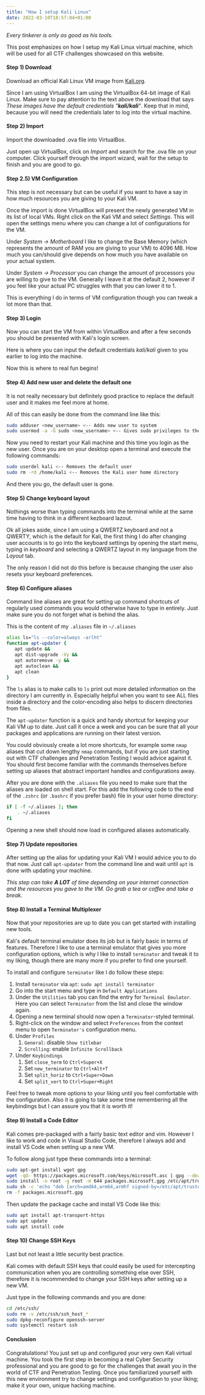 ```yaml
---
title: "How I setup Kali Linux"
date: 2022-03-10T18:57:04+01:00
---
```


_Every tinkerer is only as good as his tools._

This post emphasizes on how I setup my Kali Linux virtual machine, which will be used for all CTF challenges showcased on this website.

#### Step 1) Download

Download an official Kali Linux VM image from [Kali.org](https://www.kali.org/get-kali/#kali-virtual-machines).

Since I am using VirtualBox I am using the VirtualBox 64-bit image of Kali Linux. Make sure to pay attention to the text above the download that says _These images have the default credentials "**kali/kali**"_. Keep that in mind, because you will need the credentials later to log into the virtual machine.

#### Step 2) Import

Import the downloaded .ova file into VirtualBox.

Just open up VirtualBox, click on _Import_ and search for the .ova file on your computer. Click yourself through the import wizard, wait for the setup to finish and you are good to go.

#### Step 2.5) VM Configuration

This step is not necessary but can be useful if you want to have a say in how much resources you are giving to your Kali VM.

Once the import is done VirtualBox will present the newly generated VM in its list of local VMs. Right click on the Kali VM and select _Settings_. This will open the settings menu where you can change a lot of configurations for the VM.

Under _System -> Motherboard_ I like to change the Base Memory (which represents the amount of RAM you are giving to your VM) to 4096 MB. How much you can/should give depends on how much you have available on your actual system.

Under _System -> Processor_ you can change the amount of processors you are willing to give to the VM. Generally I leave it at the default 2, however if you feel like your actual PC struggles with that you can lower it to 1.

This is everything I do in terms of VM configuration though you can tweak a lot more than that.

#### Step 3) Login

Now you can start the VM from within VirtualBox and after a few seconds you should be presented with Kali's login screen.

Here is where you can input the default credentials _kali/kali_ given to you earlier to log into the machine.

Now this is where to real fun begins!

#### Step 4) Add new user and delete the default one

It is not really necessary but definitely good practice to replace the default user and it makes me feel more at home.

All of this can easily be done from the command line like this:

```bash
sudo adduser <new_username> <-- Adds new user to system
sudo usermod -a -G sudo <new_username> <-- Gives sudo privileges to the new user
```

Now you need to restart your Kali machine and this time you login as the new user. Once you are on your desktop open a terminal and execute the following commands:

```bash
sudo userdel kali <-- Removes the default user
sudo rm -rd /home/kali <-- Removes the Kali user home directory
```

And there you go, the default user is gone.

#### Step 5) Change keyboard layout

Nothings worse than typing commands into the terminal while at the same time having to think in a different kezboard lazout.

Ok all jokes aside, since I am using a QWERTZ keyboard and not a QWERTY, which is the default for Kali, the first thing I do after changing user accounts is to go into the keyboard settings by opening the start menu, typing in _keyboard_ and selecting a QWERTZ layout in my language from the _Layout_ tab.

The only reason I did not do this before is because changing the user also resets your keyboard preferences.

#### Step 6) Configure aliases

Command line aliases are great for setting up command shortcuts of regularly used commands you would otherwise have to type in entirely. Just make sure you do not forget what is behind the alias.

This is the content of my `.aliases` file in `~/.aliases`

```bash
alias ls="ls --color=always -arlht"
function apt-updater {
   apt update &&
   apt dist-upgrade -Vy &&
   apt autoremove -y &&
   apt autoclean &&
   apt clean
}
```

The `ls` alias is to make calls to `ls` print out more detailed information on the directory I am currently in. Especially helpful when you want to see ALL files inside a directory and the color-encoding also helps to discern directories from files.

The `apt-updater` function is a quick and handy shortcut for keeping your Kali VM up to date. Just call it once a week and you can be sure that all your packages and applications are running on their latest version.

You could obviously create a lot more shortcuts, for example some `nmap` aliases that cut down lengthy `nmap` commands, but if you are just starting out with CTF challenges and Penetration Testing I would advice against it. You should first become familiar with the commands themselves before setting up aliases that abstract important handles and configurations away.

After you are done with the `.aliases` file you need to make sure that the aliases are loaded on shell start. For this add the following code to the end of the `.zshrc` (or `.bashrc` if you prefer bash) file in your user home directory:

```bash
if [ -f ~/.aliases ]; then
    . ~/.aliases
fi
```

Opening a new shell should now load in configured aliases automatically.

#### Step 7) Update repositories

After setting up the alias for updating your Kali VM I would advice you to do that now. Just call `apt-updater` from the command line and wait until `apt` is done with updating your machine.

_This step can take **A LOT** of time depending on your internet connection and the resources you gave to the VM. Go grab a tea or coffee and take a break._

#### Step 8) Install a Terminal Multiplexer

Now that your repositories are up to date you can get started with installing new tools.

Kali's default terminal emulator does its job but is fairly basic in terms of features. Therefore I like to use a terminal emulator that gives you more configuration options, which is why I like to install `terminator` and tweak it to my liking, though there are many more if you prefer to find one yourself.

To install and configure `terminator` like I do follow these steps:

1. Install `terminator` via `apt`: `sudo apt install terminator`
2. Go into the start menu and type in `Default Applications`
3. Under the `Utilities` tab you can find the entry for `Terminal Emulator`. Here you can select `Terminator` from the list and close the window again.
4. Opening a new terminal should now open a `Terminator`-styled terminal.
5. Right-click on the window and select `Preferences` from the context menu to open `Terminator's` configuration menu.
6. Under `Profiles`
   1. `General`: disable `Show titlebar`
   2. `Scrolling`: enable `Infinite Scrollback`
7. Under `Keybindings`
   1. Set `close_term` to `Ctrl+Super+X`
   2. Set `new_terminator` to `Ctrl+Alt+T`
   3. Set `split_horiz` to `Ctrl+Super+Down`
   4. Set `split_vert` to `Ctrl+Super+Right`

Feel free to tweak more options to your liking until you feel comfortable with the configuration. Also it is going to take some time remembering all the keybindings but I can assure you that it is worth it!

#### Step 9) Install a Code Editor

Kali comes pre-packaged with a fairly basic text editor and vim. However I like to work and code in Visual Studio Code, therefore I always add and install VS Code when setting up a new VM.

To follow along just type these commands into a terminal:

```bash
sudo apt-get install wget gpg
wget -qO- https://packages.microsoft.com/keys/microsoft.asc | gpg --dearmor > packages.microsoft.gpg
sudo install -o root -g root -m 644 packages.microsoft.gpg /etc/apt/trusted.gpg.d/
sudo sh -c 'echo "deb [arch=amd64,arm64,armhf signed-by=/etc/apt/trusted.gpg.d/packages.microsoft.gpg] https://packages.microsoft.com/repos/code stable main" > /etc/apt/sources.list.d/vscode.list'
rm -f packages.microsoft.gpg
```

Then update the package cache and install VS Code like this:

```bash
sudo apt install apt-transport-https
sudo apt update
sudo apt install code
```

#### Step 10) Change SSH Keys

Last but not least a little security best practice.

Kali comes with default SSH keys that could easily be used for intercepting communication when you are controlling something else over SSH, therefore it is recommended to change your SSH keys after setting up a new VM.

Just type in the following commands and you are done:

```bash
cd /etc/ssh/
sudo rm -v /etc/ssh/ssh_host_*
sudo dpkg-reconfigure openssh-server
sudo systemctl restart ssh
```

#### Conclusion

Congratulations! You just set up and configured your very own Kali virtual machine. You took the first step in becoming a real Cyber Security professional and you are good to go for the challenges that await you in the world of CTF and Penetration Testing. Once you familiarized yourself with this new environment try to change settings and configuration to your liking; make it your own, unique hacking machine.
